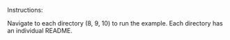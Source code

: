 Instructions:

Navigate to each directory (8, 9, 10) to run the example. Each directory has an individual README.
